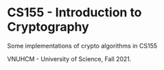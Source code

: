 # CS155 - Introduction to Cryptography

Some implementations of crypto algorithms in CS155

VNUHCM - University of Science, Fall 2021.
